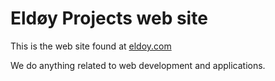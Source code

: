 # Eldøy Projects web site
This is the web site found at [eldoy.com](https://eldoy.com)

We do anything related to web development and applications.
